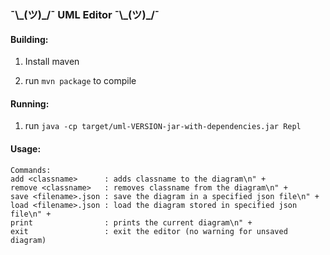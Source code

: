 ### ¯\\\_(ツ)\_/¯ UML Editor ¯\\\_(ツ)\_/¯ 
#### Building:

1. Install maven

2. run `mvn package` to compile

#### Running:
1. run `java -cp target/uml-VERSION-jar-with-dependencies.jar Repl`


#### Usage:
```
Commands:
add <classname>      : adds classname to the diagram\n" +
remove <classname>   : removes classname from the diagram\n" +
save <filename>.json : save the diagram in a specified json file\n" +
load <filename>.json : load the diagram stored in specified json file\n" +
print                : prints the current diagram\n" +
exit                 : exit the editor (no warning for unsaved diagram)
```

